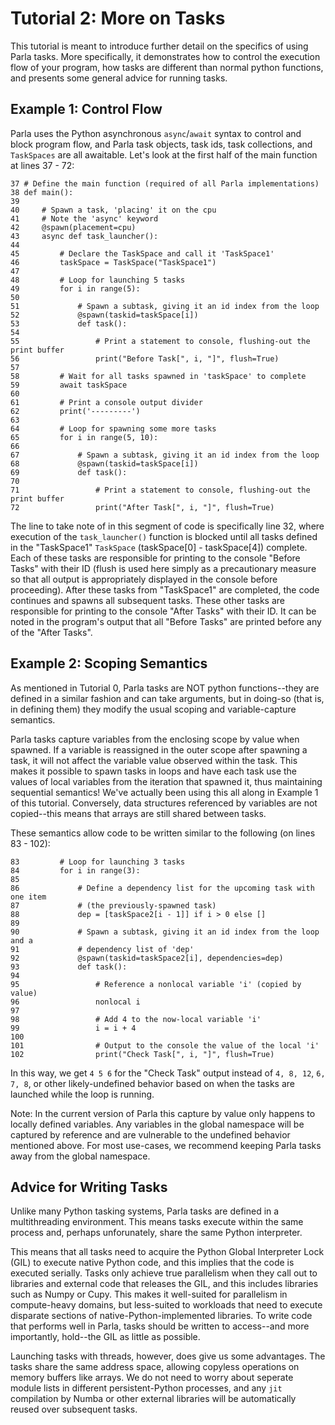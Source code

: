 # Tutorial 2: More on Tasks

This tutorial is meant to introduce further detail on the specifics of using Parla tasks.  More specifically, it demonstrates how to control the execution flow of your program, how tasks are different than normal python functions, and presents some general advice for running tasks.

## Example 1: Control Flow
Parla uses the Python asynchronous `async`/`await` syntax to control and block program flow, and Parla task objects, task ids, task collections, and `TaskSpaces` are all awaitable.  Let's look at the first half of the main function at lines 37 - 72:

```
37 # Define the main function (required of all Parla implementations)
38 def main():
39 
40     # Spawn a task, 'placing' it on the cpu
41     # Note the 'async' keyword
42     @spawn(placement=cpu)
43     async def task_launcher():
44 
45         # Declare the TaskSpace and call it 'TaskSpace1'
46         taskSpace = TaskSpace("TaskSpace1")
47 
48         # Loop for launching 5 tasks
49         for i in range(5):
50 
51             # Spawn a subtask, giving it an id index from the loop
52             @spawn(taskid=taskSpace[i])
53             def task():
54 
55                 # Print a statement to console, flushing-out the print buffer
56                 print("Before Task[", i, "]", flush=True)
57 
58         # Wait for all tasks spawned in 'taskSpace' to complete
59         await taskSpace
60 
61         # Print a console output divider
62         print('---------')
63 
64         # Loop for spawning some more tasks
65         for i in range(5, 10):
66 
67             # Spawn a subtask, giving it an id index from the loop
68             @spawn(taskid=taskSpace[i])
69             def task():
70 
71                 # Print a statement to console, flushing-out the print buffer
72                 print("After Task[", i, "]", flush=True)
```

The line to take note of in this segment of code is specifically line 32, where execution of the `task_launcher()` function is blocked until all tasks defined in the "TaskSpace1" `TaskSpace` (taskSpace[0] - taskSpace[4]) complete. Each of these tasks are responsible for printing to the console "Before Tasks" with their ID (flush is used here simply as a precautionary measure so that all output is appropriately displayed in the console before proceeding). After these tasks from "TaskSpace1" are completed, the code continues and spawns all subsequent tasks. These other tasks are responsible for printing to the console "After Tasks" with their ID.  It can be noted in the program's output that all "Before Tasks" are printed before any of the "After Tasks".


## Example 2: Scoping Semantics
As mentioned in Tutorial 0, Parla tasks are NOT python functions--they are defined in a similar fashion and can take arguments, but in doing-so (that is, in defining them) they modify the usual scoping and variable-capture semantics.

Parla tasks capture variables from the enclosing scope by value when spawned. If a variable is reassigned in the outer scope after spawning a task, it will not affect the variable value observed within the task. This makes it possible to spawn tasks in loops and have each task use the values of local variables from the iteration that spawned it, thus maintaining sequential semantics! We've actually been using this all along in Example 1 of this tutorial. Conversely, data structures referenced by variables are not copied--this means that arrays are still shared between tasks.

These semantics allow code to be written similar to the following (on lines 83 - 102):

```
83         # Loop for launching 3 tasks
84         for i in range(3):
85 
86             # Define a dependency list for the upcoming task with one item
87             # (the previously-spawned task)
88             dep = [taskSpace2[i - 1]] if i > 0 else []
89
90             # Spawn a subtask, giving it an id index from the loop and a
91             # dependency list of 'dep'
92             @spawn(taskid=taskSpace2[i], dependencies=dep)
93             def task():
94 
95                 # Reference a nonlocal variable 'i' (copied by value)
96                 nonlocal i
97 
98                 # Add 4 to the now-local variable 'i'
99                 i = i + 4
100
101                # Output to the console the value of the local 'i'
102                print("Check Task[", i, "]", flush=True)
```

In this way, we get `4 5 6` for the "Check Task" output instead of `4, 8, 12`, `6, 7, 8`, or other likely-undefined behavior based on when the tasks are launched while the loop is running.

Note: In the current version of Parla this capture by value only happens to locally defined variables. Any variables in the global namespace will be captured by reference and are vulnerable to the undefined behavior mentioned above. For most use-cases, we recommend keeping Parla tasks away from the global namespace.

## Advice for Writing Tasks
Unlike many Python tasking systems, Parla tasks are defined in a multithreading environment. This means tasks execute within the same process and, perhaps unforunately, share the same Python interpreter.

This means that all tasks need to acquire the Python Global Interpreter Lock (GIL) to execute native Python code, and this implies that the code is executed serially. Tasks only achieve true parallelism when they call out to libraries and external code that releases the GIL, and this includes libraries such as Numpy or Cupy. This makes it well-suited for parallelism in compute-heavy
domains, but less-suited to workloads that need to execute disparate sections of native-Python-implemented libraries. To write code that performs well in Parla, tasks should be written to access--and more importantly, hold--the GIL as little as possible.

Launching tasks with threads, however, does give us some advantages. The tasks share the same address space, allowing copyless operations on memory buffers like arrays. We do not need to worry about seperate module lists in different persistent-Python processes, and any `jit` compilation by Numba or other external libraries will be automatically reused over subsequent tasks.
